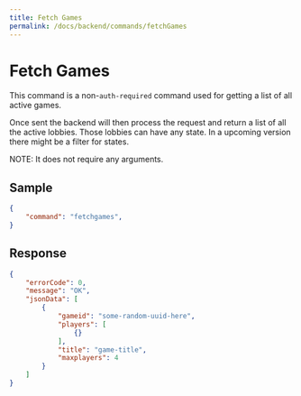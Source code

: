 ```yaml
---
title: Fetch Games
permalink: /docs/backend/commands/fetchGames
---
```


# Fetch Games

This command is a non-`auth-required` command used for getting a list of all active games.

Once sent the backend will then process the request and return a list of all the active lobbies.
Those lobbies can have any state. In a upcoming version there might be a filter for states.

NOTE: It does not require any arguments.

## Sample
```json
{
    "command": "fetchgames",
}
```

## Response
```json
{
    "errorCode": 0,
    "message": "OK",
    "jsonData": [
        {
            "gameid": "some-random-uuid-here",
            "players": [
                {}
            ],
            "title": "game-title",
            "maxplayers": 4
        }
    ]
}
```
